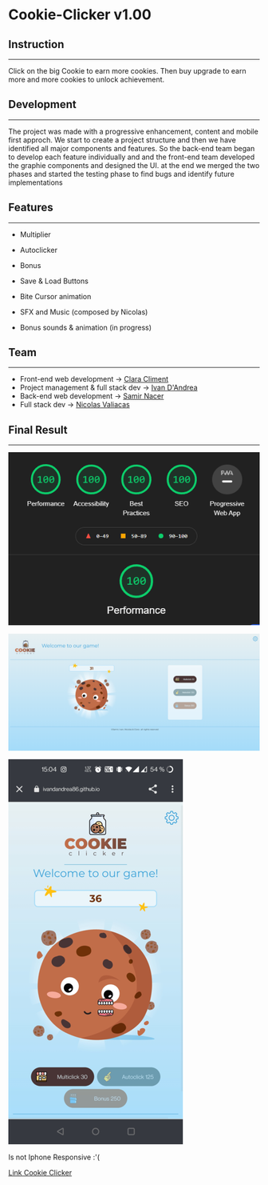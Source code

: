 # Cookie-Clicker v1.00

## Instruction
---
Click on the big Cookie to earn more cookies.
Then buy upgrade to earn more and more cookies to unlock achievement.

## Development
---
The project was made with a progressive enhancement, content and mobile first approch.
We start to create a project structure and then we have identified all major components and features.
So the back-end team began to develop each feature individually and and the front-end team developed the graphie components and designed the UI.
at the end we merged the two phases and started the testing phase to find bugs and identify future implementations


## Features
---
- Multiplier

- Autoclicker

- Bonus

- Save & Load Buttons

- Bite Cursor animation

- SFX and Music (composed by Nicolas)

- Bonus sounds & animation (in progress)


## Team
---

- Front-end web development -> [Clara Climent](https://github.com/ClaraCliment)
- Project management & full stack dev -> [Ivan D'Andrea](https://github.com/IvanDandrea86)
- Back-end web development -> [Samir Nacer](https://github.com/nass22)
- Full stack dev -> [Nicolas Valiacas](https://github.com/NicolasValiacas)

## Final Result
---

![lighthouse](./assets/img/lighthouse.png)

![Site Final](./assets/img/SiteFinal.png)

![Final Mobile](./assets/img/SiteMobile.png)

Is not Iphone Responsive :'(

[Link Cookie Clicker](https://ivandandrea86.github.io/cookieClicker/)


